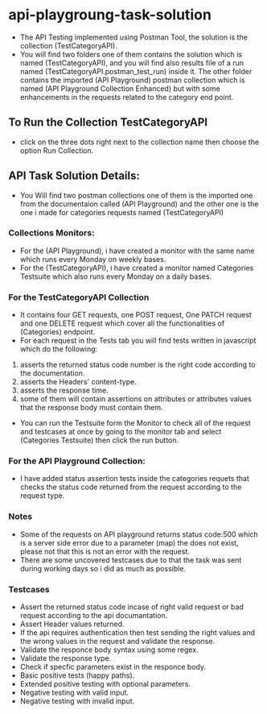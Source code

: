 # api-playgroung-task-solution

- The API Testing implemented using Postman Tool, the solution is the collection (TestCategoryAPI).
- You will find two folders one of them contains the solution which is named <obj>(TestCategoryAPI)</obj>, and you will find also results file of a run named <od>(TestCategoryAPI.postman_test_run)</od> inside it. 
The other folder contains the imported <obj>(API Playground)</obj> postman collection which is named <od>(API Playground Collection Enhanced)</od> but with some enhancements in the requests related to the category end point. 

## To Run the Collection TestCategoryAPI 

- click on the three dots right next to the collection name then choose the option Run Collection.

## API Task Solution Details:
- You Will find two postman collections one of them is the imported one from the documentaion called <obj>(API Playground)</obj>
 and the other one is the one i made for categories requests  named <obj>(TestCategoryAPI)</obj></br>
 
### Collections Monitors:

- For the <obj>(API Playground)</obj>, i have created a monitor with the same name which runs every Monday on weekly bases.
- For the <obj>(TestCategoryAPI)</obj>, i have created a monitor named <od>Categories Testsuite</od> which also runs every Monday on a daily bases.</br>

### For the TestCategoryAPI Collection

- It contains four GET requests, one POST request, One PATCH request and one DELETE request which cover all the functionalities of <od>(Categories)</od> endpoint.
- For each request in the Tests tab you will find tests written in javascript which do the following:
1) asserts the returned status code number is the right code according to the documentation.
2) asserts the Headers' content-type.
3) asserts the response time.
4) some of them will contain assertions on attributes or attributes values that the response body must contain them.</br>
- You can run the Testsuite form the Monitor to check all of the request and testcases at once by going to the monitor tab
 and select <od>(Categories Testsuite)</od> then click the run button.</br>
 
### For the API Playground Collection:

- I have added status assertion tests inside the categories requets that checks the status code returned from the request according to the request type.</br>

### Notes 

- Some of the requests on API playground returns status code:500 which is a server side error due to a parameter <obj>(map)</od> the does not exist, please not that this is not an error with the request.
- There are some uncovered testcases due to that the task was sent during working days so i did as much as possible.</br>

### Testcases

- Assert the returned status code incase of right valid request or bad request according to the api documantation.
- Assert Header values returned.
- If the api requires authentication then test sending the right values and the wrong values in the request and validate the response.
- Validate the responce body syntax using some regex.
- Validate the response type.
- Check if specfic parameters exist in the responce body.
- Basic positive tests (happy paths).
- Extended positive testing with optional parameters. 
- Negative testing with valid input.
- Negative testing with invalid input. 


 

